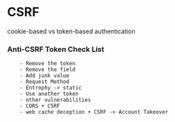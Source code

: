 # CSRF

cookie-based vs token-based authentication

### Anti-CSRF Token Check List

```
    - Remove the token 
    - Remove the field 
    - Add junk value 
    - Request Method 
    - Entrophy -> static 
    - Use another token 
    - other vulnerabilities 
	- CORS + CSRF 
	- web cache deception + CSRF -> Account Takeover 
```
